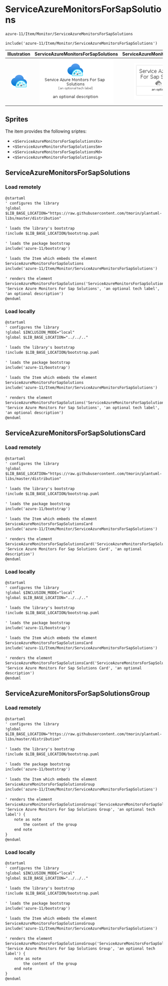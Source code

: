 # ServiceAzureMonitorsForSapSolutions


```text
azure-11/Item/Monitor/ServiceAzureMonitorsForSapSolutions
```

```text
include('azure-11/Item/Monitor/ServiceAzureMonitorsForSapSolutions')
```



| Illustration | ServiceAzureMonitorsForSapSolutions | ServiceAzureMonitorsForSapSolutionsCard | ServiceAzureMonitorsForSapSolutionsGroup |
| :---: | :---: | :---: | :---: |
| ![illustration for Illustration](../../../azure-11/Item/Monitor/ServiceAzureMonitorsForSapSolutions.png) | ![illustration for ServiceAzureMonitorsForSapSolutions](../../../azure-11/Item/Monitor/ServiceAzureMonitorsForSapSolutions.Local.png) | ![illustration for ServiceAzureMonitorsForSapSolutionsCard](../../../azure-11/Item/Monitor/ServiceAzureMonitorsForSapSolutionsCard.Local.png) | ![illustration for ServiceAzureMonitorsForSapSolutionsGroup](../../../azure-11/Item/Monitor/ServiceAzureMonitorsForSapSolutionsGroup.Local.png) |



## Sprites
The item provides the following sriptes:

- `<$ServiceAzureMonitorsForSapSolutionsXs>`
- `<$ServiceAzureMonitorsForSapSolutionsSm>`
- `<$ServiceAzureMonitorsForSapSolutionsMd>`
- `<$ServiceAzureMonitorsForSapSolutionsLg>`





## ServiceAzureMonitorsForSapSolutions

### Load remotely
```plantuml
@startuml
' configures the library
!global $LIB_BASE_LOCATION="https://raw.githubusercontent.com/tmorin/plantuml-libs/master/distribution"

' loads the library's bootstrap
!include $LIB_BASE_LOCATION/bootstrap.puml

' loads the package bootstrap
include('azure-11/bootstrap')

' loads the Item which embeds the element ServiceAzureMonitorsForSapSolutions
include('azure-11/Item/Monitor/ServiceAzureMonitorsForSapSolutions')

' renders the element
ServiceAzureMonitorsForSapSolutions('ServiceAzureMonitorsForSapSolutions', 'Service Azure Monitors For Sap Solutions', 'an optional tech label', 'an optional description')
@enduml
```

### Load locally
```plantuml
@startuml
' configures the library
!global $INCLUSION_MODE="local"
!global $LIB_BASE_LOCATION="../../.."

' loads the library's bootstrap
!include $LIB_BASE_LOCATION/bootstrap.puml

' loads the package bootstrap
include('azure-11/bootstrap')

' loads the Item which embeds the element ServiceAzureMonitorsForSapSolutions
include('azure-11/Item/Monitor/ServiceAzureMonitorsForSapSolutions')

' renders the element
ServiceAzureMonitorsForSapSolutions('ServiceAzureMonitorsForSapSolutions', 'Service Azure Monitors For Sap Solutions', 'an optional tech label', 'an optional description')
@enduml
```

## ServiceAzureMonitorsForSapSolutionsCard

### Load remotely
```plantuml
@startuml
' configures the library
!global $LIB_BASE_LOCATION="https://raw.githubusercontent.com/tmorin/plantuml-libs/master/distribution"

' loads the library's bootstrap
!include $LIB_BASE_LOCATION/bootstrap.puml

' loads the package bootstrap
include('azure-11/bootstrap')

' loads the Item which embeds the element ServiceAzureMonitorsForSapSolutionsCard
include('azure-11/Item/Monitor/ServiceAzureMonitorsForSapSolutions')

' renders the element
ServiceAzureMonitorsForSapSolutionsCard('ServiceAzureMonitorsForSapSolutionsCard', 'Service Azure Monitors For Sap Solutions Card', 'an optional description')
@enduml
```

### Load locally
```plantuml
@startuml
' configures the library
!global $INCLUSION_MODE="local"
!global $LIB_BASE_LOCATION="../../.."

' loads the library's bootstrap
!include $LIB_BASE_LOCATION/bootstrap.puml

' loads the package bootstrap
include('azure-11/bootstrap')

' loads the Item which embeds the element ServiceAzureMonitorsForSapSolutionsCard
include('azure-11/Item/Monitor/ServiceAzureMonitorsForSapSolutions')

' renders the element
ServiceAzureMonitorsForSapSolutionsCard('ServiceAzureMonitorsForSapSolutionsCard', 'Service Azure Monitors For Sap Solutions Card', 'an optional description')
@enduml
```

## ServiceAzureMonitorsForSapSolutionsGroup

### Load remotely
```plantuml
@startuml
' configures the library
!global $LIB_BASE_LOCATION="https://raw.githubusercontent.com/tmorin/plantuml-libs/master/distribution"

' loads the library's bootstrap
!include $LIB_BASE_LOCATION/bootstrap.puml

' loads the package bootstrap
include('azure-11/bootstrap')

' loads the Item which embeds the element ServiceAzureMonitorsForSapSolutionsGroup
include('azure-11/Item/Monitor/ServiceAzureMonitorsForSapSolutions')

' renders the element
ServiceAzureMonitorsForSapSolutionsGroup('ServiceAzureMonitorsForSapSolutionsGroup', 'Service Azure Monitors For Sap Solutions Group', 'an optional tech label') {
    note as note
        the content of the group
    end note
}
@enduml
```

### Load locally
```plantuml
@startuml
' configures the library
!global $INCLUSION_MODE="local"
!global $LIB_BASE_LOCATION="../../.."

' loads the library's bootstrap
!include $LIB_BASE_LOCATION/bootstrap.puml

' loads the package bootstrap
include('azure-11/bootstrap')

' loads the Item which embeds the element ServiceAzureMonitorsForSapSolutionsGroup
include('azure-11/Item/Monitor/ServiceAzureMonitorsForSapSolutions')

' renders the element
ServiceAzureMonitorsForSapSolutionsGroup('ServiceAzureMonitorsForSapSolutionsGroup', 'Service Azure Monitors For Sap Solutions Group', 'an optional tech label') {
    note as note
        the content of the group
    end note
}
@enduml
```

